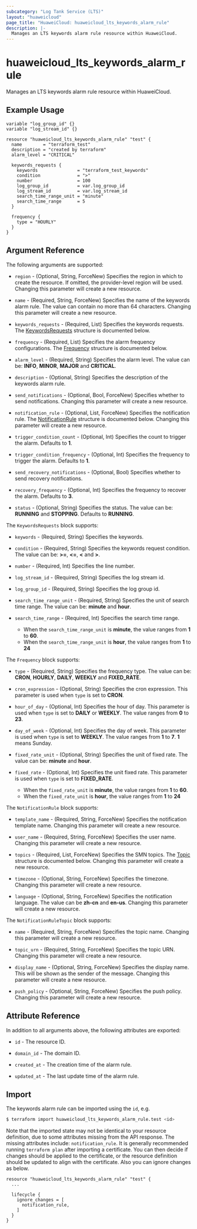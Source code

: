 ```yaml
---
subcategory: "Log Tank Service (LTS)"
layout: "huaweicloud"
page_title: "HuaweiCloud: huaweicloud_lts_keywords_alarm_rule"
description: |-
  Manages an LTS keywords alarm rule resource within HuaweiCloud.
---
```


# huaweicloud_lts_keywords_alarm_rule

Manages an LTS keywords alarm rule resource within HuaweiCloud.

## Example Usage

```hcl
variable "log_group_id" {}
variable "log_stream_id" {}

resource "huaweicloud_lts_keywords_alarm_rule" "test" {
  name        = "terraform_test"
  description = "created by terraform"
  alarm_level = "CRITICAL"
  
  keywords_requests {
    keywords               = "terraform_test_keywords"
    condition              = ">"
    number                 = 100
    log_group_id           = var.log_group_id
    log_stream_id          = var.log_stream_id
    search_time_range_unit = "minute"
    search_time_range      = 5
  }

  frequency {
    type = "HOURLY"
  }
}
```

## Argument Reference

The following arguments are supported:

* `region` - (Optional, String, ForceNew) Specifies the region in which to create the resource.
  If omitted, the provider-level region will be used. Changing this parameter will create a new resource.

* `name` - (Required, String, ForceNew) Specifies the name of the keywords alarm rule.
  The value can contain no more than 64 characters.
  Changing this parameter will create a new resource.

* `keywords_requests` - (Required, List) Specifies the keywords requests.
  The [KeywordsRequests](#KeywordsAlarmRule_KeywordsRequests) structure is documented below.

* `frequency` - (Required, List) Specifies the alarm frequency configurations.
  The [Frequency](#KeywordsAlarmRule_Frequency) structure is documented below.

* `alarm_level` - (Required, String) Specifies the alarm level.
  The value can be: **INFO**, **MINOR**, **MAJOR** and **CRITICAL**.

* `description` - (Optional, String) Specifies the description of the keywords alarm rule.

* `send_notifications` - (Optional, Bool, ForceNew) Specifies whether to send notifications.
  Changing this parameter will create a new resource.

* `notification_rule` - (Optional, List, ForceNew) Specifies the notification rule.
  The [NotificationRule](#KeywordsAlarmRule_NotificationRule) structure is documented below.
  Changing this parameter will create a new resource.

* `trigger_condition_count` - (Optional, Int) Specifies the count to trigger the alarm.
  Defaults to **1**.

* `trigger_condition_frequency` - (Optional, Int) Specifies the frequency to trigger the alarm.
  Defaults to **1**.

* `send_recovery_notifications` - (Optional, Bool) Specifies whether to send recovery notifications.

* `recovery_frequency` - (Optional, Int) Specifies the frequency to recover the alarm.
  Defaults to **3**.

* `status` - (Optional, String) Specifies the status. The value can be: **RUNNING** and **STOPPING**.
  Defaults to **RUNNING**.

<a name="KeywordsAlarmRule_KeywordsRequests"></a>
The `KeywordsRequests` block supports:

* `keywords` - (Required, String) Specifies the keywords.

* `condition` - (Required, String) Specifies the keywords request condition.
  The value can be: **>=**, **<=**, **<** and **>**.

* `number` - (Required, Int) Specifies the line number.

* `log_stream_id` - (Required, String) Specifies the log stream id.

* `log_group_id` - (Required, String) Specifies the log group id.

* `search_time_range_unit` - (Required, String) Specifies the unit of search time range.
  The value can be: **minute** and **hour**.

* `search_time_range` - (Required, Int) Specifies the search time range.
  + When the `search_time_range_unit` is **minute**, the value ranges from **1** to **60**.
  + When the `search_time_range_unit` is **hour**, the value ranges from **1** to **24**

<a name="KeywordsAlarmRule_Frequency"></a>
The `Frequency` block supports:

* `type` - (Required, String) Specifies the frequency type.
  The value can be: **CRON**, **HOURLY**, **DAILY**, **WEEKLY** and **FIXED_RATE**.

* `cron_expression` - (Optional, String) Specifies the cron expression.
  This parameter is used when `type` is set to **CRON**.

* `hour_of_day` - (Optional, Int) Specifies the hour of day.
  This parameter is used when `type` is set to **DAILY** or **WEEKLY**.
  The value ranges from **0** to **23**.

* `day_of_week` - (Optional, Int) Specifies the day of week.
  This parameter is used when `type` is set to **WEEKLY**.
  The value ranges from **1** to **7**. **1** means Sunday.

* `fixed_rate_unit` - (Optional, String) Specifies the unit of fixed rate.
  The value can be: **minute** and **hour**.

* `fixed_rate` - (Optional, Int) Specifies the unit fixed rate.
  This parameter is used when `type` is set to **FIXED_RATE**.
  + When the `fixed_rate_unit` is **minute**, the value ranges from **1** to **60**.
  + When the `fixed_rate_unit` is **hour**, the value ranges from **1** to **24**

<a name="KeywordsAlarmRule_NotificationRule"></a>
The `NotificationRule` block supports:

* `template_name` - (Required, String, ForceNew) Specifies the notification template name.
  Changing this parameter will create a new resource.

* `user_name` - (Required, String, ForceNew) Specifies the user name.
  Changing this parameter will create a new resource.

* `topics` - (Required, List, ForceNew) Specifies the SMN topics.
  The [Topic](#KeywordsAlarmRule_Topic) structure is documented below.
  Changing this parameter will create a new resource.

* `timezone` - (Optional, String, ForceNew) Specifies the timezone.
  Changing this parameter will create a new resource.

* `language` - (Optional, String, ForceNew) Specifies the notification language.
  The value can be **zh-cn** and **en-us**.
  Changing this parameter will create a new resource.

<a name="KeywordsAlarmRule_Topic"></a>
The `NotificationRuleTopic` block supports:

* `name` - (Required, String, ForceNew) Specifies the topic name.
  Changing this parameter will create a new resource.

* `topic_urn` - (Required, String, ForceNew) Specifies the topic URN.
  Changing this parameter will create a new resource.

* `display_name` - (Optional, String, ForceNew) Specifies the display name.
  This will be shown as the sender of the message.
  Changing this parameter will create a new resource.

* `push_policy` - (Optional, String, ForceNew) Specifies the push policy.
  Changing this parameter will create a new resource.

## Attribute Reference

In addition to all arguments above, the following attributes are exported:

* `id` - The resource ID.
  
* `domain_id` - The domain ID.

* `created_at` - The creation time of the alarm rule.

* `updated_at` - The last update time of the alarm rule.

## Import

The keywords alarm rule can be imported using the `id`, e.g.

```bash
$ terraform import huaweicloud_lts_keywords_alarm_rule.test <id>
```

Note that the imported state may not be identical to your resource definition, due to some attributes missing from the
API response. The missing attributes include: `notification_rule`.
It is generally recommended running `terraform plan` after importing a certificate.
You can then decide if changes should be applied to the certificate, or the resource definition should be updated to
align with the certificate. Also you can ignore changes as below.

```hcl
resource "huaweicloud_lts_keywords_alarm_rule" "test" {
  ...

  lifecycle {
    ignore_changes = [
      notification_rule,
    ]
  }
}
```
